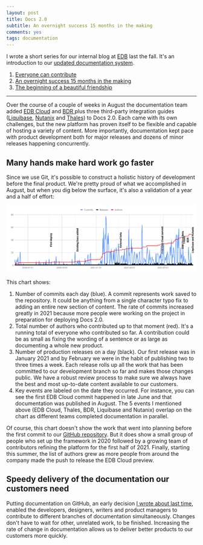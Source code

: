 ```yaml
---
layout: post
title: Docs 2.0
subtitle: An overnight success 15 months in the making
comments: yes
tags: documentation
---
```


I wrote a short series for our internal blog at
[EDB](https://www.enterprisedb.com/company/about) last the fall. It's
an introduction to our [updated documentation
system](https://www.enterprisedb.com/docs/). 

1. [Everyone can contribute](docs2_contribution)
2. [An overnight success 15 months in the making](docs2_success)
3. [The beginning of a beautiful friendship](docs2_edb_cloud)

---


Over the course of a couple of weeks in August the documentation team
added [EDB Cloud](https://www.enterprisedb.com/docs/edbcloud/latest/)
and [BDR ](https://www.enterprisedb.com/docs/bdr/latest/) plus three
third-party integration guides
([Liquibase](https://www.enterprisedb.com/docs/partner_docs/LiquibaseGuide/),
[Nutanix](https://www.enterprisedb.com/docs/partner_docs/NutanixGuide/)
and
[Thales](https://www.enterprisedb.com/docs/partner_docs/ThalesGuide/))
to Docs 2.0.  Each came with its own challenges, but the new platform
has proven itself to be flexible and capable of hosting a variety of
content. More importantly, documentation kept pace with product
development both for major releases and dozens of minor releases
happening concurrently.


## Many hands make hard work go faster

Since we use Git, it's possible to construct a holistic history of
development before the final product. We're pretty proud of what we
accomplished in August, but when you dig below the surface, it's also
a validation of a year and a half of effort:

![](/images/docs2_timeline.png)

This chart shows:

1. Number of commits each day (blue). A commit represents work saved
   to the repository. It could be anything from a single character
   typo fix to adding an entire new section of content. The rate of
   commits increased greatly in 2021 because more people were working
   on the project in preparation for deploying Docs 2.0.
2. Total number of authors who contributed up to that moment
   (red). It's a running total of everyone who contributed so far. A
   contribution could be as small as fixing the wording of a sentence
   or as large as documenting a whole new product.
3. Number of production releases on a day (black). Our first release
   was in January 2021 and by February we were in the habit of
   publishing two to three times a week. Each release rolls up all the
   work that has been committed to our development branch so far and
   makes those changes public. We have a robust review process to make
   sure we always have the best and most up-to-date content available
   to our customers.
4. Key events are labeled on the date they occurred. For instance, you
   can see the first EDB Cloud commit happened in late June and that
   documentation was published in August. The 5 events I mentioned
   above (EDB Cloud, Thales, BDR, Liquibase and Nutanix) overlap on
   the chart as different teams completed documentation in parallel.

Of course, this chart doesn't show the work that went into planning
before the first commit to our [GitHub
repository](https://github.com/EnterpriseDB/docs). But it does show a
small group of people who set up the framework in 2020 followed by a
growing team of contributors refining the platform for the first half
of 2021. Finally, starting this summer, the list of authors grew as
more people from around the company made the push to release the EDB
Cloud preview.


## Speedy delivery of the documentation our customers need

Putting documentation on GitHub, an early decision [I wrote about last
time](),
enabled the developers, designers, writers and product managers to
contribute to different branches of documentation
simultaneously. Changes don't have to wait for other, unrelated work,
to be finished. Increasing the rate of change in documentation allows
us to deliver better products to our customers more quickly.


